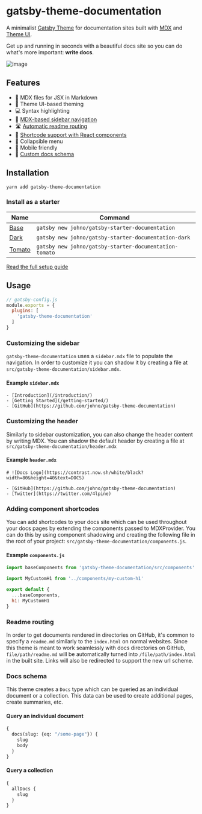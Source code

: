 # gatsby-theme-documentation

A minimalist [Gatsby Theme](https://gatsbyjs.org/docs/themes)
for documentation sites built with [MDX](https://mdxjs.com)
and [Theme UI](https://theme-ui.com).

Get up and running in seconds with a beautiful docs site so
you can do what's more important: **write docs**.

![image](https://user-images.githubusercontent.com/1424573/61085901-ace8e980-a3ee-11e9-84d2-45acbb200fea.png)

## Features

- 📑 MDX files for JSX in Markdown
- 🎨 Theme UI-based theming
- 💻 Syntax highlighting
- 📰 [MDX-based sidebar navigation](#customizing-the-sidebar)
- 🛣 [Automatic readme routing](#readme-routing)
- 🧩 [Shortcode support with React components](#shortcodes)
- 🍔 Collapsible menu
- 📱 Mobile friendly
- 🎣 [Custom docs schema](#docs-schema)

## Installation

```
yarn add gatsby-theme-documentation
```

### Install as a starter

Name | Command
---- | -------
[Base](https://github.com/johno/gatsby-starter-documentation) | `gatsby new johno/gatsby-starter-documentation`
[Dark](https://github.com/johno/gatsby-starter-documentation-dark) | `gatsby new johno/gatsby-starter-documentation-dark`
[Tomato](https://github.com/johno/gatsby-starter-documentation-tomato) | `gatsby new johno/gatsby-starter-documentation-tomato`

[Read the full setup guide](https://johno.com/creating-a-minimalist-docs-site-with-gatsby-and-mdx)

## Usage

```js
// gatsby-config.js
module.exports = {
  plugins: [
    'gatsby-theme-documentation'
  ]
}
```

### Customizing the sidebar

`gatsby-theme-documentation` uses a `sidebar.mdx` file to populate the navigation.
In order to customize it you can shadow it by creating a file at
`src/gatsby-theme-documentation/sidebar.mdx`.

#### Example `sidebar.mdx`

```mdx
- [Introduction](/introduction/)
- [Getting Started](/getting-started/)
- [GitHub](https://github.com/johno/gatsby-theme-documentation)
```

### Customizing the header

Similarly to sidebar customization, you can also change the header content by
writing MDX. You can shadow the default header by creating a file at
`src/gatsby-theme-documentation/header.mdx`

#### Example `header.mdx`

```mdx
# ![Docs Logo](https://contrast.now.sh/white/black?width=80&height=40&text=DOCS)

- [GitHub](https://github.com/johno/gatsby-theme-documentation)
- [Twitter](https://twitter.com/4lpine)
```

### Adding component shortcodes

You can add shortcodes to your docs site which can be used throughout
your docs pages by extending the components passed to MDXProvider. You
can do this by using component shadowing and creating the following file
in the root of your project: `src/gatsby-theme-documentation/components.js`.

#### Example `components.js`

```js
import baseComponents from 'gatsby-theme-documentation/src/components'

import MyCustomH1 from '../components/my-custom-h1'

export default {
  ...baseComponents,
  h1: MyCustomH1
}
```

### Readme routing

In order to get documents rendered in directories on GitHub, it's common
to specify a `readme.md` similarly to the `index.html` on normal websites.
Since this theme is meant to work seamlessly with docs directories on GitHub,
`file/path/readme.md` will be automatically turned into `/file/path/index.html`
in the built site. Links will also be redirected to support the new url scheme.

### Docs schema

This theme creates a `Docs` type which can be queried as
an individual document or a collection. This data can be
used to create additional pages, create summaries, etc.

#### Query an individual document

```graphql
{
  docs(slug: {eq: "/some-page"}) {
    slug
    body
  }
}
```

#### Query a collection

```graphql
{
  allDocs {
    slug
  }
}
```
